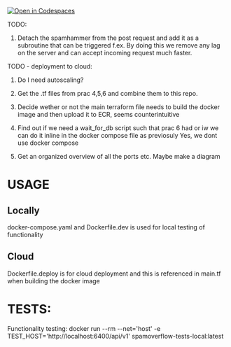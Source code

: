 [![Open in Codespaces](https://classroom.github.com/assets/launch-codespace-7f7980b617ed060a017424585567c406b6ee15c891e84e1186181d67ecf80aa0.svg)](https://classroom.github.com/open-in-codespaces?assignment_repo_id=14280373)


TODO:
1. Detach the spamhammer from the post request and add it as a subroutine that can be triggered f.ex. By doing this we remove any lag on the server and can accept incoming request much faster.


TODO - deployment to cloud:
1. Do I need autoscaling? 
2. Get the .tf files from prac 4,5,6 and combine them to this repo.
3. Decide wether or not the main terraform file needs to build the docker image and then upload it to ECR, seems counterintuitive
4. Find out if we need a wait_for_db script such that prac 6 had or iw we can do it inline in the docker compose file as previosuly Yes, we dont use docker compose

4. Get an organized overview of all the ports etc. Maybe make a diagram 

# USAGE

## Locally
docker-compose.yaml and Dockerfile.dev is used for local testing of functionality

## Cloud 
Dockerfile.deploy is for cloud deployment and this is referenced in main.tf when building the docker image



# TESTS:
Functionality testing:
docker run --rm --net='host' -e TEST_HOST='http://localhost:6400/api/v1' spamoverflow-tests-local:latest
